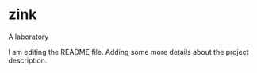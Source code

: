# zink
A laboratory

I am editing the README file. Adding some more details about the project description.
